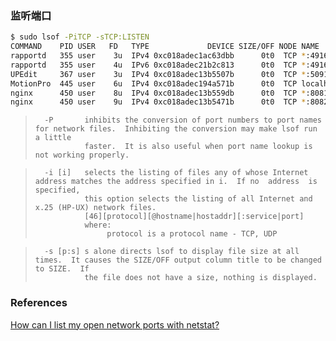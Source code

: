 ### 监听端口
```bash
$ sudo lsof -PiTCP -sTCP:LISTEN
COMMAND    PID USER   FD   TYPE             DEVICE SIZE/OFF NODE NAME
rapportd   355 user    3u  IPv4 0xc018adec1ac63dbb      0t0  TCP *:49168 (LISTEN)
rapportd   355 user    4u  IPv6 0xc018adec21b2c813      0t0  TCP *:49168 (LISTEN)
UPEdit     367 user    3u  IPv4 0xc018adec13b5507b      0t0  TCP *:5091 (LISTEN)
MotionPro  445 user    6u  IPv4 0xc018adec194a571b      0t0  TCP localhost:60012 (LISTEN)
nginx      450 user    8u  IPv4 0xc018adec13b559db      0t0  TCP *:8081 (LISTEN)
nginx      450 user    9u  IPv4 0xc018adec13b5471b      0t0  TCP *:8082 (LISTEN)

```

>       -P       inhibits the conversion of port numbers to port names for network files.  Inhibiting the conversion may make lsof run a little
>                faster.  It is also useful when port name lookup is not working properly.

>       -i [i]   selects the listing of files any of whose Internet address matches the address specified in i.  If no  address  is  specified,
>                this option selects the listing of all Internet and x.25 (HP-UX) network files.
>                [46][protocol][@hostname|hostaddr][:service|port]
>                where:
>                     protocol is a protocol name - TCP, UDP

>       -s [p:s] s alone directs lsof to display file size at all times.  It causes the SIZE/OFF output column title to be changed to SIZE.  If
>                the file does not have a size, nothing is displayed.

### References
[How can I list my open network ports with netstat?](https://apple.stackexchange.com/questions/117644/how-can-i-list-my-open-network-ports-with-netstat)



